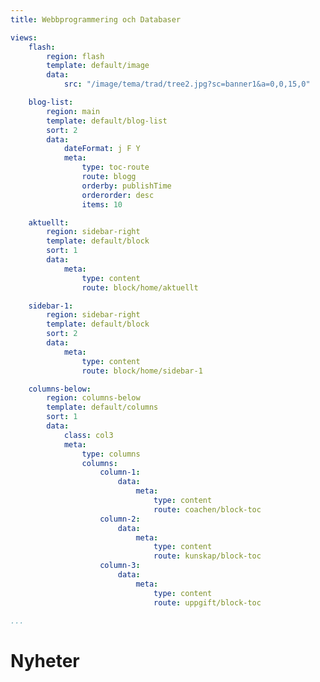 ```yaml
---
title: Webbprogrammering och Databaser

views:
    flash:
        region: flash
        template: default/image
        data:
            src: "/image/tema/trad/tree2.jpg?sc=banner1&a=0,0,15,0"

    blog-list:
        region: main
        template: default/blog-list
        sort: 2
        data:
            dateFormat: j F Y
            meta: 
                type: toc-route
                route: blogg
                orderby: publishTime
                orderorder: desc
                items: 10

    aktuellt:
        region: sidebar-right
        template: default/block
        sort: 1
        data:
            meta:
                type: content
                route: block/home/aktuellt

    sidebar-1:
        region: sidebar-right
        template: default/block
        sort: 2
        data:
            meta:
                type: content
                route: block/home/sidebar-1

    columns-below:
        region: columns-below
        template: default/columns
        sort: 1
        data:
            class: col3
            meta:
                type: columns
                columns:
                    column-1:
                        data:
                            meta:
                                type: content
                                route: coachen/block-toc
                    column-2:
                        data:
                            meta:
                                type: content
                                route: kunskap/block-toc
                    column-3:
                        data:
                            meta:
                                type: content
                                route: uppgift/block-toc

...
```

Nyheter
=========================
